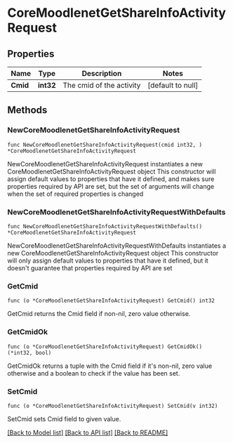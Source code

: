 # CoreMoodlenetGetShareInfoActivityRequest

## Properties

Name | Type | Description | Notes
------------ | ------------- | ------------- | -------------
**Cmid** | **int32** | The cmid of the activity | [default to null]

## Methods

### NewCoreMoodlenetGetShareInfoActivityRequest

`func NewCoreMoodlenetGetShareInfoActivityRequest(cmid int32, ) *CoreMoodlenetGetShareInfoActivityRequest`

NewCoreMoodlenetGetShareInfoActivityRequest instantiates a new CoreMoodlenetGetShareInfoActivityRequest object
This constructor will assign default values to properties that have it defined,
and makes sure properties required by API are set, but the set of arguments
will change when the set of required properties is changed

### NewCoreMoodlenetGetShareInfoActivityRequestWithDefaults

`func NewCoreMoodlenetGetShareInfoActivityRequestWithDefaults() *CoreMoodlenetGetShareInfoActivityRequest`

NewCoreMoodlenetGetShareInfoActivityRequestWithDefaults instantiates a new CoreMoodlenetGetShareInfoActivityRequest object
This constructor will only assign default values to properties that have it defined,
but it doesn't guarantee that properties required by API are set

### GetCmid

`func (o *CoreMoodlenetGetShareInfoActivityRequest) GetCmid() int32`

GetCmid returns the Cmid field if non-nil, zero value otherwise.

### GetCmidOk

`func (o *CoreMoodlenetGetShareInfoActivityRequest) GetCmidOk() (*int32, bool)`

GetCmidOk returns a tuple with the Cmid field if it's non-nil, zero value otherwise
and a boolean to check if the value has been set.

### SetCmid

`func (o *CoreMoodlenetGetShareInfoActivityRequest) SetCmid(v int32)`

SetCmid sets Cmid field to given value.



[[Back to Model list]](../README.md#documentation-for-models) [[Back to API list]](../README.md#documentation-for-api-endpoints) [[Back to README]](../README.md)


